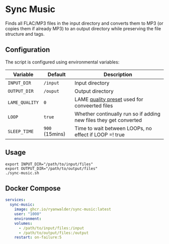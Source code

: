 # Sync Music

Finds all FLAC/MP3 files in the input directory and converts them to MP3 (or
copies them if already MP3) to an output directory while preserving the file
structure and tags.

## Configuration

The script is configured using environmental variables:

| Variable       | Default        | Description                                                                              |
| -------------- | -------------- | ---------------------------------------------------------------------------------------- |
| `INPUT_DIR`    | `/input`       | Input directory                                                                          |
| `OUTPUT_DIR`   | `/ouput`       | Output directory                                                                         |
| `LAME_QUALITY` | `0`            | LAME [quality preset](https://trac.ffmpeg.org/wiki/Encode/MP3) used for conveerted files |
| `LOOP`         | `true`         | Whether continually run so if adding new files they get converted                        |
| `SLEEP_TIME`   | `900` (15mins) | Time to wait between LOOPs, no effect if LOOP =! true                                    |

## Usage

```
export INPUT_DIR="/path/to/input/files"
export OUTPUT_DIR="/path/to/output/files"
./sync-music.sh
```

## Docker Compose

```yaml
services:
  sync-music:
    image: ghcr.io/ryanwalder/sync-music:latest
    user: "1000"
    environment:
    volumes:
      - /path/to/input/files:/input
      - /path/to/output/files:/output
    restart: on-failure:5
```
